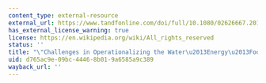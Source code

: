 ```yaml
---
content_type: external-resource
external_url: https://www.tandfonline.com/doi/full/10.1080/02626667.2017.1353695
has_external_license_warning: true
license: https://en.wikipedia.org/wiki/All_rights_reserved
status: ''
title: "\"Challenges in Operationalizing the Water\u2013Energy\u2013Food Nexus.\""
uid: d765ac9e-09bc-4446-8b01-9a6585a9c389
wayback_url: ''
---
```

